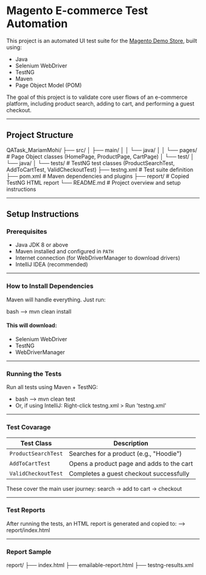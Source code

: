 # Magento E-commerce Test Automation

This project is an automated UI test suite for the [Magento Demo Store](https://magento.softwaretestingboard.com/), built using:

- Java
- Selenium WebDriver
- TestNG
- Maven
- Page Object Model (POM)

The goal of this project is to validate core user flows of an e-commerce platform, including product search, adding to cart, and performing a guest checkout.

---

## Project Structure

QATask_MariamMohi/
├── src/
│   ├── main/
│   │   └── java/
│   │       └── pages/               # Page Object classes (HomePage, ProductPage, CartPage)
│   └── test/
│       └── java/
│           └── tests/              # TestNG test classes (ProductSearchTest, AddToCartTest, ValidCheckoutTest)
├── testng.xml                      # Test suite definition
├── pom.xml                         # Maven dependencies and plugins
├── report/                         # Copied TestNG HTML report
└── README.md                       # Project overview and setup instructions



---

## Setup Instructions

### Prerequisites

- Java JDK 8 or above
- Maven installed and configured in `PATH`
- Internet connection (for WebDriverManager to download drivers)
- IntelliJ IDEA (recommended)

---

### How to Install Dependencies

Maven will handle everything. Just run:

bash --> mvn clean install 

#### This will download:
- Selenium WebDriver
- TestNG
- WebDriverManager

---

### Running the Tests

Run all tests using Maven + TestNG:

- bash --> mvn clean test
- Or, if using IntelliJ: Right-click testng.xml > Run 'testng.xml'

---

### Test Covarage

| Test Class          | Description                               |
| ------------------- | ----------------------------------------- |
| `ProductSearchTest` | Searches for a product (e.g., "Hoodie")   |
| `AddToCartTest`     | Opens a product page and adds to the cart |
| `ValidCheckoutTest` | Completes a guest checkout successfully   |

These cover the main user journey: search → add to cart → checkout 

---

### Test Reports

After running the tests, an HTML report is generated and copied to:
--> report/index.html

---

### Report Sample

report/
├── index.html
├── emailable-report.html
├── testng-results.xml
